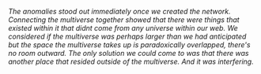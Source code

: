 *The anomalies stood out immediately once we created the network. Connecting the multiverse together showed that there were things that existed within it that didnt come from any universe within our web.*
*We considered if the multiverse was perhaps larger than we had anticipated but the space the multiverse takes up is paradoxically overlapped, there's no room outward.*
*The only solution we could come to was that there was another place that resided outside of the multiverse. And it was interfering.*